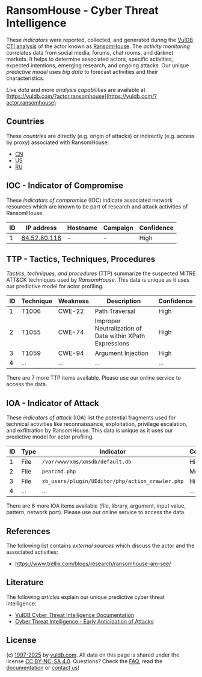 # RansomHouse - Cyber Threat Intelligence

These _indicators_ were reported, collected, and generated during the [VulDB CTI analysis](https://vuldb.com/?kb.cti) of the actor known as [RansomHouse](https://vuldb.com/?actor.ransomhouse). The _activity monitoring_ correlates data from social media, forums, chat rooms, and darknet markets. It helps to determine associated actors, specific activities, expected intentions, emerging research, and ongoing attacks. Our unique _predictive model_ uses _big data_ to forecast activities and their characteristics.

_Live data_ and more _analysis capabilities_ are available at [https://vuldb.com/?actor.ransomhouse](https://vuldb.com/?actor.ransomhouse)

## Countries

These _countries_ are directly (e.g. origin of attacks) or indirectly (e.g. access by proxy) associated with RansomHouse:

* [CN](https://vuldb.com/?country.cn)
* [US](https://vuldb.com/?country.us)
* [RU](https://vuldb.com/?country.ru)

## IOC - Indicator of Compromise

These _indicators of compromise_ (IOC) indicate associated network resources which are known to be part of research and attack activities of RansomHouse.

ID | IP address | Hostname | Campaign | Confidence
-- | ---------- | -------- | -------- | ----------
1 | [64.52.80.118](https://vuldb.com/?ip.64.52.80.118) | - | - | High

## TTP - Tactics, Techniques, Procedures

_Tactics, techniques, and procedures_ (TTP) summarize the suspected MITRE ATT&CK techniques used by _RansomHouse_. This data is unique as it uses our predictive model for actor profiling.

ID | Technique | Weakness | Description | Confidence
-- | --------- | -------- | ----------- | ----------
1 | T1006 | CWE-22 | Path Traversal | High
2 | T1055 | CWE-74 | Improper Neutralization of Data within XPath Expressions | High
3 | T1059 | CWE-94 | Argument Injection | High
4 | ... | ... | ... | ...

There are 7 more TTP items available. Please use our online service to access the data.

## IOA - Indicator of Attack

These _indicators of attack_ (IOA) list the potential fragments used for technical activities like reconnaissance, exploitation, privilege escalation, and exfiltration by RansomHouse. This data is unique as it uses our predictive model for actor profiling.

ID | Type | Indicator | Confidence
-- | ---- | --------- | ----------
1 | File | `/var/www/xms/xmsdb/default.db` | High
2 | File | `pearcmd.php` | Medium
3 | File | `zb_users/plugin/UEditor/php/action_crawler.php` | High
4 | ... | ... | ...

There are 6 more IOA items available (file, library, argument, input value, pattern, network port). Please use our online service to access the data.

## References

The following list contains _external sources_ which discuss the actor and the associated activities:

* https://www.trellix.com/blogs/research/ransomhouse-am-see/

## Literature

The following _articles_ explain our unique predictive cyber threat intelligence:

* [VulDB Cyber Threat Intelligence Documentation](https://vuldb.com/?kb.cti)
* [Cyber Threat Intelligence - Early Anticipation of Attacks](https://www.scip.ch/en/?labs.20201022)

## License

(c) [1997-2025](https://vuldb.com/?kb.changelog) by [vuldb.com](https://vuldb.com/?kb.about). All data on this page is shared under the license [CC BY-NC-SA 4.0](https://creativecommons.org/licenses/by-nc-sa/4.0/). Questions? Check the [FAQ](https://vuldb.com/?kb.faq), read the [documentation](https://vuldb.com/?kb) or [contact us](https://vuldb.com/?contact)!
